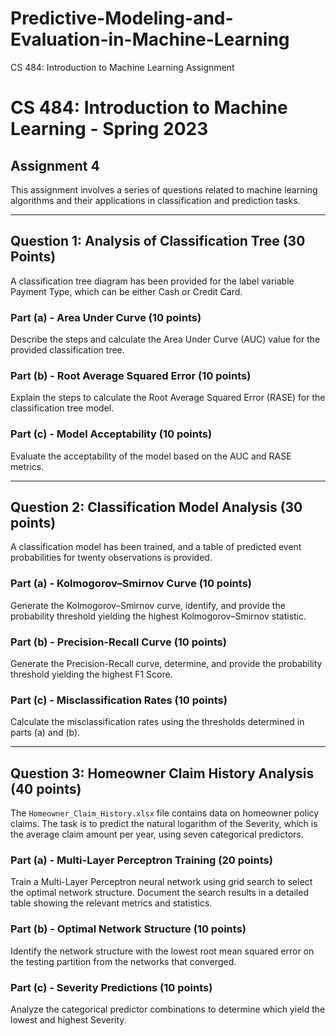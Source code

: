# Predictive-Modeling-and-Evaluation-in-Machine-Learning
CS 484: Introduction to Machine Learning Assignment

# CS 484: Introduction to Machine Learning - Spring 2023
## Assignment 4

This assignment involves a series of questions related to machine learning algorithms and their applications in classification and prediction tasks.

---

## Question 1: Analysis of Classification Tree (30 Points)

A classification tree diagram has been provided for the label variable Payment Type, which can be either Cash or Credit Card.

### Part (a) - Area Under Curve (10 points)

Describe the steps and calculate the Area Under Curve (AUC) value for the provided classification tree.

### Part (b) - Root Average Squared Error (10 points)

Explain the steps to calculate the Root Average Squared Error (RASE) for the classification tree model.

### Part (c) - Model Acceptability (10 points)

Evaluate the acceptability of the model based on the AUC and RASE metrics.

---

## Question 2: Classification Model Analysis (30 points)

A classification model has been trained, and a table of predicted event probabilities for twenty observations is provided.

### Part (a) - Kolmogorov–Smirnov Curve (10 points)

Generate the Kolmogorov–Smirnov curve, identify, and provide the probability threshold yielding the highest Kolmogorov–Smirnov statistic.

### Part (b) - Precision-Recall Curve (10 points)

Generate the Precision-Recall curve, determine, and provide the probability threshold yielding the highest F1 Score.

### Part (c) - Misclassification Rates (10 points)

Calculate the misclassification rates using the thresholds determined in parts (a) and (b).

---

## Question 3: Homeowner Claim History Analysis (40 points)

The `Homeowner_Claim_History.xlsx` file contains data on homeowner policy claims. The task is to predict the natural logarithm of the Severity, which is the average claim amount per year, using seven categorical predictors.

### Part (a) - Multi-Layer Perceptron Training (20 points)

Train a Multi-Layer Perceptron neural network using grid search to select the optimal network structure. Document the search results in a detailed table showing the relevant metrics and statistics.

### Part (b) - Optimal Network Structure (10 points)

Identify the network structure with the lowest root mean squared error on the testing partition from the networks that converged.

### Part (c) - Severity Predictions (10 points)

Analyze the categorical predictor combinations to determine which yield the lowest and highest Severity.



